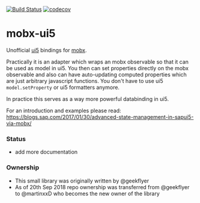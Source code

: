 [![Build Status](https://travis-ci.org/geekflyer/openui5-mobx-model.svg?branch=master)](https://travis-ci.org/geekflyer/openui5-mobx-model) [![codecov](https://codecov.io/gh/geekflyer/openui5-mobx-model/branch/master/graph/badge.svg)](https://codecov.io/gh/geekflyer/openui5-mobx-model)


mobx-ui5
========

Unofficial [ui5](https://github.com/SAP/openui5) bindings for [mobx](https://github.com/mobxjs/mobx).

Practically it is an adapter which wraps an mobx observable so that it can be used as model in ui5. You then can set properties directly on the mobx observable and also can have auto-updating computed properties which are just arbitrary javascript functions. You don't have to use ui5 `model.setProperty` or ui5 formatters anymore.

In practice this serves as a way more powerful databinding in ui5.

For an introduction and examples please read: https://blogs.sap.com/2017/01/30/advanced-state-management-in-sapui5-via-mobx/

### Status

- add more documentation

### Ownership

- This small library was originally written by @geekflyer
- As of 20th Sep 2018 repo ownership was transferred from @geekflyer to @martinxxD who becomes the new owner of the library
